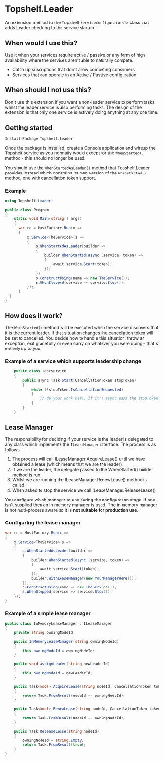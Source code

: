 # Topshelf.Leader

An extension method to the Topshelf `ServiceConfigurator<T>` class that adds Leader checking to the service startup.

## When would I use this?
Use it when your services require active / passive or any form of high availablility where the services aren't able to naturally compete. 

* Catch up suscriptions that don't allow competing consumers
* Services that can operate in an Active / Passive configuration

## When should I not use this?
Don't use this extension if you want a non-leader service to perform tasks whilst the leader service is also performing tasks. The design of the extension is that only one service is actively doing anything at any one time.

## Getting started
```
Install-Package Topshelf.Leader
```

Once the package is installed, create a Console application and wireup the Topshelf service as you normally would except for the `WhenStarted()` method - this should no longer be used. 

You should use the `WhenStartedAsLeader()` method that Topshelf.Leader provides instead which constains its own version of the `WhenStarted()` method, one with cancellation token support.

### Example
```c#
using Topshelf.Leader;

public class Program
{
    static void Main(string[] args)
    {
      var rc = HostFactory.Run(x =>
      {
          x.Service<TheService>(s =>
          {
              s.WhenStartedAsLeader(builder =>
              {
                  builder.WhenStarted(async (service, token) =>
                  {
                      await service.Start(token);
                  });
              });
              s.ConstructUsing(name => new TheService());
              s.WhenStopped(service => service.Stop());
          });
      }
  }
}
```

## How does it work?

The `WhenStarted()` method will be executed when the service discovers that it is the current leader. If that situation changes the cancellation token will be set to cancelled. You decide how to handle this situation, throw an exception, exit gracefully or even carry on whatever you were doing - that's entirely up to you.

### Example of a service which supports leadership change
```c#
    public class TestService
    {
        public async Task Start(CancellationToken stopToken)
        {
            while (!stopToken.IsCancellationRequested)
            {
                // do your work here, if it's async pass the stopToken to it
            }
        }
    }
```

## Lease Manager

The responsibility for deciding if your service is the leader is delegated to any class which implements the `ILeaseManager` interface. The process is 
as follows:

1. The process will call ILeaseManager.AcquireLease() until we have obtained a lease (which means that we are the leader)
2. If we are the leader, the delegate passed to the WhenStarted() builder method is run.
3. Whilst we are running the ILeaseManager.RenewLease() method is called.
4. When asked to stop the service we call ILeaseManager.ReleaseLease()

You configure which manager to use during the configuration stage. If one isn't supplied then an in memory manager is used. The in memory manager is not muti-process aware so it is **not suitable for production use**. 

### Configuring the lease manager
```c#
var rc = HostFactory.Run(x =>
{
    x.Service<TheService>(s =>
    {
        s.WhenStartedAsLeader(builder =>
        {
            builder.WhenStarted(async (service, token) =>
            {
                await service.Start(token);
            });
            builder.WithLeaseManager(new YourManagerHere());
        });
        s.ConstructUsing(name => new TheService());
        s.WhenStopped(service => service.Stop());
    });
}
```

### Example of a simple lease manager
```c#
public class InMemoryLeaseManager : ILeaseManager
{
    private string owningNodeId;

    public InMemoryLeaseManager(string owningNodeId)
    {
        this.owningNodeId = owningNodeId;
    }

    public void AssignLeader(string newLeaderId)
    {
        this.owningNodeId = newLeaderId;
    }

    public Task<bool> AcquireLease(string nodeId, CancellationToken token)
    {
        return Task.FromResult(nodeId == owningNodeId);
    }

    public Task<bool> RenewLease(string nodeId, CancellationToken token)
    {
        return Task.FromResult(nodeId == owningNodeId);
    }

    public Task ReleaseLease(string nodeId)
    {
		owningNodeId = string.Empty;
        return Task.FromResult(true);
    }
}
```
